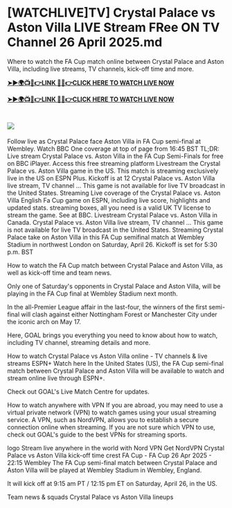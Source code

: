 # [WATCHLIVE]TV] Crystal Palace vs Aston Villa LIVE Stream FRee ON TV Channel 26 April 2025.md

Where to watch the FA Cup match online between Crystal Palace and Aston Villa, including live streams, TV channels, kick-off time and more.

**[➤►🌍📺📱👉LINK 🔴✅👉CLICK HERE TO WATCH LIVE NOW](https://shorturl.at/e6igB)**

**[➤►🌍📺📱👉LINK 🔴✅👉CLICK HERE TO WATCH LIVE NOW](https://shorturl.at/e6igB)**

# [![](https://blogger.googleusercontent.com/img/b/R29vZ2xl/AVvXsEgw86QcRTQHa_0UF_R0Ce_BfmEP5mTpVruRVIlWCPMMqp8oWxkzZavuKovDSK7oHt7t7csMbgy3jKUoCHU7kED_YXGoogHBc3NxSi3Jurev7bBa3b51d-V1n3mFx857KlyS0FiziJpcUdJgJFovmDw3IASQPNDjw8eVi3p9JbVffFfUQEfkj3-qYllz/s686/soccer.gif)](https://shorturl.at/e6igB)

Follow live as Crystal Palace face Aston Villa in FA Cup semi-final at Wembley. Watch BBC One coverage at top of page from 16:45 BST
TL;DR: Live stream Crystal Palace vs. Aston Villa in the FA Cup Semi-Finals for free on BBC iPlayer. Access this free streaming platform
Livestream the Crystal Palace vs. Aston Villa game in the US. This match is streaming exclusively live in the US on ESPN Plus. Kickoff is at 12
Crystal Palace vs. Aston Villa live stream, TV channel ... This game is not available for live TV broadcast in the United States. Streaming 
Live coverage of the Crystal Palace vs. Aston Villa English Fa Cup game on ESPN, including live score, highlights and updated stats.
streaming boxes, all you need is a valid UK TV license to stream the game. See at BBC. Livestream Crystal Palace vs. Aston Villa in Canada.
Crystal Palace vs. Aston Villa live stream, TV channel ... This game is not available for live TV broadcast in the United States. Streaming
Crystal Palace take on Aston Villa in this FA Cup semifinal match at Wembley Stadium in northwest London on Saturday, April 26. Kickoff is set for 5:30 p.m. BST

How to watch the FA Cup match between Crystal Palace and Aston Villa, as well as kick-off time and team news.

Only one of Saturday's opponents in Crystal Palace and Aston Villa, will be playing in the FA Cup final at Wembley Stadium next month.

In the all-Premier League affair in the last-four, the winners of the first semi-final will clash against either Nottingham Forest or Manchester City under the iconic arch on May 17.

Here, GOAL brings you everything you need to know about how to watch, including TV channel, streaming details and more.

How to watch Crystal Palace vs Aston Villa online - TV channels & live streams
	ESPN+	Watch here
In the United States (US), the FA Cup semi-final match between Crystal Palace and Aston Villa will be available to watch and stream online live through ESPN+.

Check out GOAL's Live Match Centre for updates.

How to watch anywhere with VPN
If you are abroad, you may need to use a virtual private network (VPN) to watch games using your usual streaming service. A VPN, such as NordVPN, allows you to establish a secure connection online when streaming. If you are not sure which VPN to use, check out GOAL's guide to the best VPNs for streaming sports.

logo
Stream live anywhere in the world with Nord VPN
Get NordVPN
Crystal Palace vs Aston Villa kick-off time
crest
FA Cup - FA Cup
26 Apr 2025 - 22:15
Wembley
The FA Cup semi-final match between Crystal Palace and Aston Villa will be played at Wembley Stadium in Wembley, England.

It will kick off at 9:15 am PT / 12:15 pm ET on Saturday, April 26, in the US.

Team news & squads
Crystal Palace vs Aston Villa lineups
